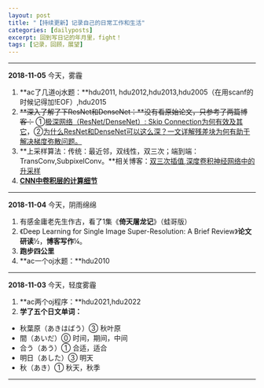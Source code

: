 ```yaml
---
layout: post
title: "【持续更新】记录自己的日常工作和生活"
categories: [dailyposts]
excerpt: 回到写日记的年月里，fight！
tags: [记录，回顾，展望]
---
```

----------------------------
**2018-11-05**
今天，雾霾
1.    **ac了几道oj水题：**hdu2011, hdu2012,hdu2013,hdu2005（在用scanf的时候记得加!EOF）,hdu2015
2.    ~~**深入了解了下ResNet和DenseNet：**没有看原始论文，只参考了两篇博客：~~ ①[极深网络（ResNet/DenseNet）: Skip Connection为何有效及其它](https://blog.csdn.net/malefactor/article/details/67637785)，②[为什么ResNet和DenseNet可以这么深？一文详解残差块为何有助于解决梯度弥散问题。](https://zhuanlan.zhihu.com/p/28124810)
3.    **上采样算法：传统：最近邻，双线性，双三次；端到端：TransConv,SubpixelConv。**相关博客：[双三次插值](https://zhuanlan.zhihu.com/p/22882367),[深度卷积神经网络中的升采样](https://zhuanlan.zhihu.com/p/41427866)
4.    [**CNN中卷积层的计算细节**](https://zhuanlan.zhihu.com/p/29119239)

----------------------------
**2018-11-04**
今天，阴雨绵绵
1.    有感金庸老先生作古，看了1集《**倚天屠龙记**》（蛙哥版）
2.    《Deep Learning for Single Image Super-Resolution:
A Brief Review》**论文研读**½，**博客写作**¼。
3.    **跑步四公里**
4.    **ac一个oj水题：**hdu2010

-------------------------
**2018-11-03**
今天，轻度雾霾
1.   **ac两个oj程序：**hdu2021,hdu2022
2.   **学了五个日文单词：**

+   秋葉原（あきはばう）③ 秋叶原
+   間（あいだ）⓪ 时间，期间，中间
+   合う（あう）① 合适，适合
+   明日（あした）③ 明天
+   秋（あき）① 秋天，秋季


-------------------------
